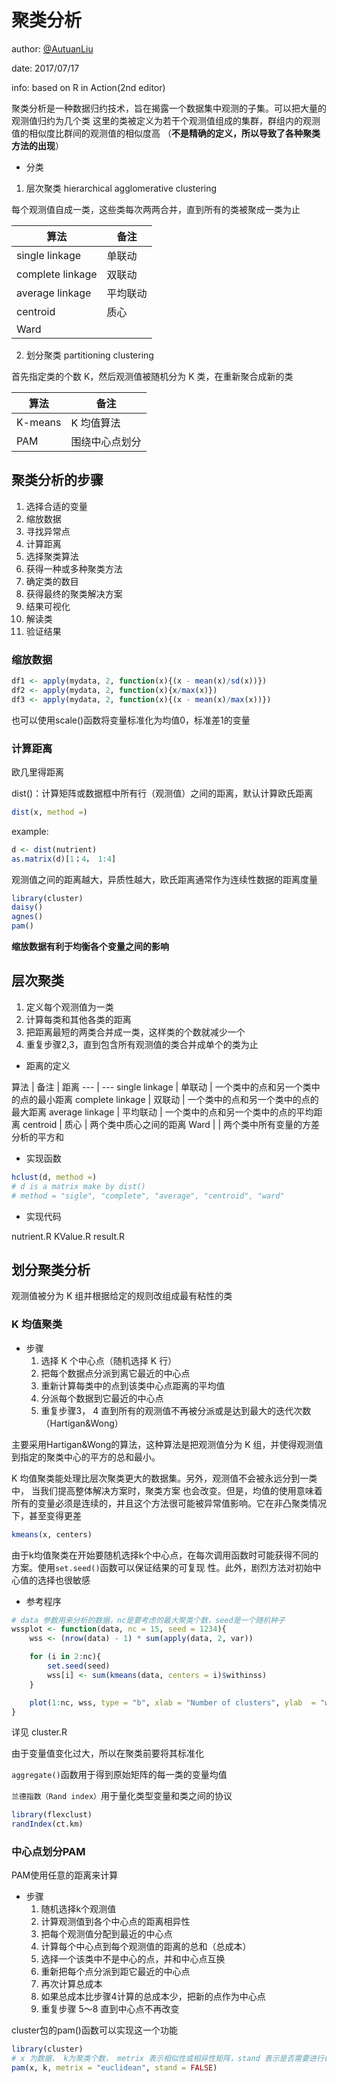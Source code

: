 # 聚类分析
author: [@AutuanLiu](https://github.com/AutuanLiu)

date: 2017/07/17

info: based on R in Action(2nd editor)


聚类分析是一种数据归约技术，旨在揭露一个数据集中观测的子集。可以把大量的观测值归约为几个类
这里的类被定义为若干个观测值组成的集群，群组内的观测值的相似度比群间的观测值的相似度高
（**不是精确的定义，所以导致了各种聚类方法的出现**）

* 分类
1. 层次聚类 hierarchical agglomerative clustering

每个观测值自成一类，这些类每次两两合并，直到所有的类被聚成一类为止

算法 | 备注
--- | ---
single linkage | 单联动
complete linkage | 双联动
average linkage | 平均联动
centroid | 质心
Ward | 

2. 划分聚类 partitioning clustering

首先指定类的个数 K，然后观测值被随机分为 K 类，在重新聚合成新的类

算法 | 备注
--- | ---
K-means | K 均值算法
PAM | 围绕中心点划分

## 聚类分析的步骤

1. 选择合适的变量
2. 缩放数据
3. 寻找异常点
4. 计算距离
5. 选择聚类算法
6. 获得一种或多种聚类方法
7. 确定类的数目
8. 获得最终的聚类解决方案
9. 结果可视化
10. 解读类
11. 验证结果

### 缩放数据
```r
df1 <- apply(mydata, 2, function(x){(x - mean(x)/sd(x))})
df2 <- apply(mydata, 2, function(x){x/max(x)})
df3 <- apply(mydata, 2, function(x){(x - mean(x)/max(x))})
```
也可以使用scale()函数将变量标准化为均值0，标准差1的变量
### 计算距离
欧几里得距离

dist()：计算矩阵或数据框中所有行（观测值）之间的距离，默认计算欧氏距离
```r
dist(x, method =)
```
example:
```r
d <- dist(nutrient)
as.matrix(d)[1；4， 1:4]
```
观测值之间的距离越大，异质性越大，欧氏距离通常作为连续性数据的距离度量
```r
library(cluster)
daisy()
agnes()
pam()
```
**缩放数据有利于均衡各个变量之间的影响**

## 层次聚类
1. 定义每个观测值为一类
2. 计算每类和其他各类的距离
3. 把距离最短的两类合并成一类，这样类的个数就减少一个
4. 重复步骤2,3，直到包含所有观测值的类合并成单个的类为止

* 距离的定义

算法 | 备注 | 距离
--- | ---
single linkage | 单联动 | 一个类中的点和另一个类中的点的最小距离
complete linkage | 双联动 | 一个类中的点和另一个类中的点的最大距离
average linkage | 平均联动 | 一个类中的点和另一个类中的点的平均距离
centroid | 质心 | 两个类中质心之间的距离
Ward |  | 两个类中所有变量的方差分析的平方和

* 实现函数
```r
hclust(d, method =)
# d is a matrix make by dist()
# method = "sigle", "complete", "average", "centroid", "ward"
```
* 实现代码

nutrient.R
KValue.R
result.R

## 划分聚类分析
观测值被分为 K 组并根据给定的规则改组成最有粘性的类

### K 均值聚类

* 步骤
    1. 选择 K 个中心点（随机选择 K 行）
    2. 把每个数据点分派到离它最近的中心点
    3. 重新计算每类中的点到该类中心点距离的平均值
    4. 分派每个数据到它最近的中心点
    5. 重复步骤3， 4 直到所有的观测值不再被分派或是达到最大的迭代次数（Hartigan&Wong）

主要采用Hartigan&Wong的算法，这种算法是把观测值分为 K 组，并使得观测值到指定的聚类中心的平方的总和最小。

K 均值聚类能处理比层次聚类更大的数据集。另外，观测值不会被永远分到一类中， 当我们提高整体解决方案时，聚类方案
也会改变。但是，均值的使用意味着所有的变量必须是连续的，并且这个方法很可能被异常值影响。它在非凸聚类情况下，甚至变得更差
```r
kmeans(x, centers)
```
由于k均值聚类在开始要随机选择k个中心点，在每次调用函数时可能获得不同的方案。使用`set.seed()`函数可以保证结果的可复现
性。此外，剧烈方法对初始中心值的选择也很敏感

* 参考程序
```r
# data 参数用来分析的数据，nc是要考虑的最大聚类个数，seed是一个随机种子
wssplot <- function(data, nc = 15, seed = 1234){
    wss <- (nrow(data) - 1) * sum(apply(data, 2, var))

    for (i in 2:nc){
        set.seed(seed)
        wss[i] <- sum(kmeans(data, centers = i)$withinss)
    }

    plot(1:nc, wss, type = "b", xlab = "Number of clusters", ylab  = "within groups sum of squares")
}
```
详见 cluster.R

由于变量值变化过大，所以在聚类前要将其标准化

`aggregate()`函数用于得到原始矩阵的每一类的变量均值

`兰德指数（Rand index）`用于量化类型变量和类之间的协议

```r
library(flexclust)
randIndex(ct.km)
```

### 中心点划分PAM
PAM使用任意的距离来计算

* 步骤
    1. 随机选择k个观测值
    2. 计算观测值到各个中心点的距离相异性
    3. 把每个观测值分配到最近的中心点
    4. 计算每个中心点到每个观测值的距离的总和（总成本）
    5. 选择一个该类中不是中心的点，并和中心点互换
    6. 重新把每个点分派到距它最近的中心点
    7. 再次计算总成本
    8. 如果总成本比步骤4计算的总成本少，把新的点作为中心点
    9. 重复步骤 5～8 直到中心点不再改变

cluster包的pam()函数可以实现这一个功能
```r
library(cluster)
# x 为数据， k为聚类个数， metrix 表示相似性或相异性矩阵，stand 表示是否需要进行标准化
pam(x, k, metrix = "euclidean", stand = FALSE)
``` 

